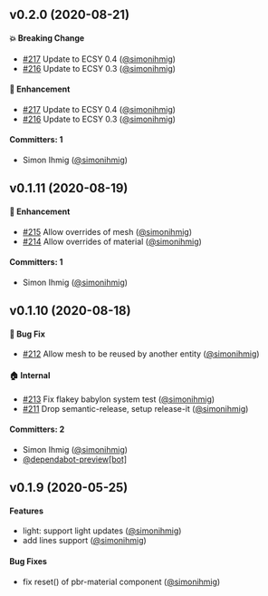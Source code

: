 ## v0.2.0 (2020-08-21)

#### :boom: Breaking Change
* [#217](https://github.com/kaliber5/ecsy-babylon/pull/217) Update to ECSY 0.4 ([@simonihmig](https://github.com/simonihmig))
* [#216](https://github.com/kaliber5/ecsy-babylon/pull/216) Update to ECSY 0.3 ([@simonihmig](https://github.com/simonihmig))

#### :rocket: Enhancement
* [#217](https://github.com/kaliber5/ecsy-babylon/pull/217) Update to ECSY 0.4 ([@simonihmig](https://github.com/simonihmig))
* [#216](https://github.com/kaliber5/ecsy-babylon/pull/216) Update to ECSY 0.3 ([@simonihmig](https://github.com/simonihmig))

#### Committers: 1
- Simon Ihmig ([@simonihmig](https://github.com/simonihmig))


## v0.1.11 (2020-08-19)

#### :rocket: Enhancement
* [#215](https://github.com/kaliber5/ecsy-babylon/pull/215) Allow overrides of mesh ([@simonihmig](https://github.com/simonihmig))
* [#214](https://github.com/kaliber5/ecsy-babylon/pull/214) Allow overrides of material ([@simonihmig](https://github.com/simonihmig))

#### Committers: 1
- Simon Ihmig ([@simonihmig](https://github.com/simonihmig))

## v0.1.10 (2020-08-18)

#### :bug: Bug Fix
* [#212](https://github.com/kaliber5/ecsy-babylon/pull/212) Allow mesh to be reused by another entity ([@simonihmig](https://github.com/simonihmig))

#### :house: Internal
* [#213](https://github.com/kaliber5/ecsy-babylon/pull/213) Fix flakey babylon system test ([@simonihmig](https://github.com/simonihmig))
* [#211](https://github.com/kaliber5/ecsy-babylon/pull/211) Drop semantic-release, setup release-it ([@simonihmig](https://github.com/simonihmig))

#### Committers: 2
- Simon Ihmig ([@simonihmig](https://github.com/simonihmig))
- [@dependabot-preview[bot]](https://github.com/apps/dependabot-preview)

## v0.1.9 (2020-05-25)

#### Features
* light: support light updates ([@simonihmig](https://github.com/simonihmig))
* add lines support ([@simonihmig](https://github.com/simonihmig))

#### Bug Fixes
* fix reset() of pbr-material component ([@simonihmig](https://github.com/simonihmig))
